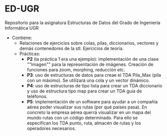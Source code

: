 # ED-UGR
Repositorio para la asignatura Estructuras de Datos del Grado de Ingeniería Informática UGR

- Contiene:
  - Relaciones de ejercicios sobre colas, pilas, diccionarios, vectores y demás contenedores de la stl. Ejercicios de teoría.
  - Prácticas:
    - **P2** (la práctica 1 era una ejemplo): implementación de una clase ""Imagen"" para la representación de imágenes. Creación de funciones para zoom, morphing, reducción etc.
    - **P3**: uso de estructuras de datos para creae el TDA Pila_Max (pila con un máximo). Se utilizará una cola y un vector dinámico.
    - **P4**: uso de estructuras de tipo lista para crear un TDA diccionario y uso de estructura tipo map para crear un TDA guía de teléfonos.
    - **P5**: implementación de un software para ayudar a un compañía aérea poder visualizar sus rutas (por
qué países pasa). En concreto la empresa aérea querrá visualizar en un mapa del mundo rutas con un código determinado. Para ello se especifícan los TDA punto, ruta, almacén de rutas y los operadores necesarios.
